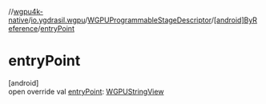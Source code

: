 //[wgpu4k-native](../../../../index.md)/[io.ygdrasil.wgpu](../../index.md)/[WGPUProgrammableStageDescriptor](../index.md)/[[android]ByReference](index.md)/[entryPoint](entry-point.md)

# entryPoint

[android]\
open override val [entryPoint](entry-point.md): [WGPUStringView](../../-w-g-p-u-string-view/index.md)